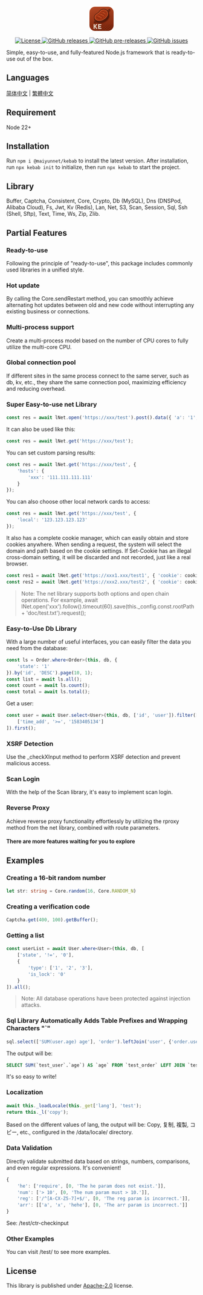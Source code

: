 <p align="center"><img src="./doc/icon.png" width="64" height="64" alt="Kebab"></p>
<p align="center">
    <a href="https://github.com/maiyun/kebab/blob/master/LICENSE">
        <img alt="License" src="https://img.shields.io/github/license/maiyun/kebab?color=blue" />
    </a>
    <a href="https://github.com/maiyun/kebab/releases">
        <img alt="GitHub releases" src="https://img.shields.io/github/v/release/maiyun/kebab?color=brightgreen&logo=github" />
        <img alt="GitHub pre-releases" src="https://img.shields.io/github/v/release/maiyun/kebab?color=yellow&logo=github&include_prereleases" />
    </a>
    <a href="https://github.com/maiyun/kebab/issues">
        <img alt="GitHub issues" src="https://img.shields.io/github/issues/maiyun/kebab?color=blue&logo=github" />
    </a>
</p>

Simple, easy-to-use, and fully-featured Node.js framework that is ready-to-use out of the box.

## Languages

[简体中文](doc/README.sc.md) | [繁體中文](doc/README.tc.md)

## Requirement

Node 22+

## Installation

Run `npm i @maiyunnet/kebab` to install the latest version. After installation, run `npx kebab init` to initialize, then run `npx kebab` to start the project.

## Library

Buffer, Captcha, Consistent, Core, Crypto, Db (MySQL), Dns (DNSPod, Alibaba Cloud), Fs, Jwt, Kv (Redis), Lan, Net, S3, Scan, Session, Sql, Ssh (Shell, Sftp), Text, Time, Ws, Zip, Zlib.

## Partial Features

### Ready-to-use

Following the principle of "ready-to-use", this package includes commonly used libraries in a unified style.

### Hot update

By calling the Core.sendRestart method, you can smoothly achieve alternating hot updates between old and new code without interrupting any existing business or connections.

### Multi-process support

Create a multi-process model based on the number of CPU cores to fully utilize the multi-core CPU.

### Global connection pool

If different sites in the same process connect to the same server, such as db, kv, etc., they share the same connection pool, maximizing efficiency and reducing overhead.

### Super Easy-to-use net Library

```typescript
const res = await lNet.open('https://xxx/test').post().data({ 'a': '1', 'b': '2' }).request();
```

It can also be used like this:

```typescript
const res = await lNet.get('https://xxx/test');
```

You can set custom parsing results:

```typescript
const res = await lNet.get('https://xxx/test', {
    'hosts': {
        'xxx': '111.111.111.111'
    }
});
```

You can also choose other local network cards to access:

```typescript
const res = await lNet.get('https://xxx/test', {
    'local': '123.123.123.123'
});
```

It also has a complete cookie manager, which can easily obtain and store cookies anywhere. When sending a request, the system will select the domain and path based on the cookie settings. If Set-Cookie has an illegal cross-domain setting, it will be discarded and not recorded, just like a real browser.

```typescript
const res1 = await lNet.get('https://xxx1.xxx/test1', { 'cookie': cookie });
const res2 = await lNet.get('https://xxx2.xxx/test2', { 'cookie': cookie });
```

> Note: The net library supports both options and open chain operations. For example, await lNet.open('xxx').follow().timeout(60).save(this._config.const.rootPath + 'doc/test.txt').request();

### Easy-to-Use Db Library

With a large number of useful interfaces, you can easily filter the data you need from the database:

```typescript
const ls = Order.where<Order>(this, db, {
    'state': '1'
}).by('id', 'DESC').page(10, 1);
const list = await ls.all();
const count = await ls.count();
const total = await ls.total();
```

Get a user:

```typescript
const user = await User.select<User>(this, db, ['id', 'user']).filter([
    ['time_add', '>=', '1583405134']
]).first();
```

### XSRF Detection

Use the _checkXInput method to perform XSRF detection and prevent malicious access.

### Scan Login

With the help of the Scan library, it's easy to implement scan login.

### Reverse Proxy

Achieve reverse proxy functionality effortlessly by utilizing the rproxy method from the net library, combined with route parameters.

#### There are more features waiting for you to explore

## Examples

### Creating a 16-bit random number

```typescript
let str: string = Core.random(16, Core.RANDOM_N)
```

### Creating a verification code

```typescript
Captcha.get(400, 100).getBuffer();
```

### Getting a list

```typescript
const userList = await User.where<User>(this, db, [
    ['state', '!=', '0'],
    {
        'type': ['1', '2', '3'],
        'is_lock': '0'
    }
]).all();
```

> Note: All database operations have been protected against injection attacks.

### Sql Library Automatically Adds Table Prefixes and Wrapping Characters "`"

```typescript
sql.select(['SUM(user.age) age'], 'order').leftJoin('user', {'order.user_id': lSql.column('user.id')});
```

The output will be:

```sql
SELECT SUM(`test_user`.`age`) AS `age` FROM `test_order` LEFT JOIN `test_user` ON `test_order`.`user_id` = `test_user`.`id`
```

It's so easy to write!

### Localization

```typescript
await this._loadLocale(this._get['lang'], 'test');
return this._l('copy');
```

Based on the different values of lang, the output will be: Copy, 复制, 複製, コピー, etc., configured in the /data/locale/ directory.

### Data Validation

Directly validate submitted data based on strings, numbers, comparisons, and even regular expressions. It's convenient!

```typescript
{
    'he': ['require', [0, 'The he param does not exist.']],
    'num': ['> 10', [0, 'The num param must > 10.']],
    'reg': ['/^[A-CX-Z5-7]+$/', [0, 'The reg param is incorrect.']],
    'arr': [['a', 'x', 'hehe'], [0, 'The arr param is incorrect.']]
}
```

See: /test/ctr-checkinput

### Other Examples

You can visit /test/ to see more examples.

## License

This library is published under [Apache-2.0](./LICENSE) license.